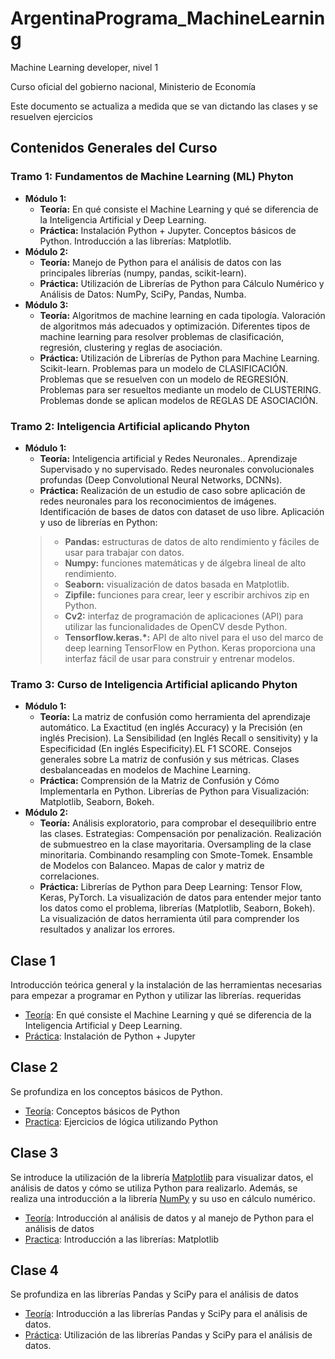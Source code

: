 # ArgentinaPrograma_MachineLearning
Machine Learning developer, nivel 1

Curso oficial del gobierno nacional, Ministerio de Economía

Este documento se actualiza a medida que se van dictando las clases y se resuelven ejercicios

## Contenidos Generales del Curso
### Tramo 1: Fundamentos de Machine Learning (ML) Phyton
- **Módulo 1:**
    - **Teoría:** En qué consiste el Machine Learning y qué se diferencia de la Inteligencia Artificial y Deep Learning.
    - **Práctica:** Instalación Python + Jupyter. Conceptos básicos de Python. Introducción a las librerías: Matplotlib.
- **Módulo 2:** 
    - **Teoría:** Manejo de Python para el análisis de datos con las principales librerías (numpy, pandas, scikit-learn).
    - **Práctica:** Utilización de Librerías de Python para Cálculo Numérico y Análisis de Datos: NumPy, SciPy, Pandas, Numba.
- **Módulo 3:**
    - **Teoría:** Algoritmos de machine learning en cada tipología. Valoración de algoritmos más adecuados y optimización. Diferentes tipos de machine learning para resolver problemas de clasificación, regresión, clustering y reglas de asociación.
    - **Práctica:** Utilización de Librerías de Python para Machine Learning. Scikit-learn. Problemas para un modelo de CLASIFICACIÓN. Problemas que se resuelven con un modelo de REGRESIÓN. Problemas para ser resueltos mediante un modelo de CLUSTERING. Problemas donde se aplican modelos de REGLAS DE ASOCIACIÓN.

### Tramo 2: Inteligencia Artificial aplicando Phyton
- **Módulo 1:**
    - **Teoría:** Inteligencia artificial y Redes Neuronales.. Aprendizaje Supervisado y no supervisado. Redes neuronales convolucionales profundas (Deep Convolutional Neural Networks, DCNNs).
    - **Práctica:** Realización de un estudio de caso sobre aplicación de redes neuronales para los reconocimientos de imágenes. Identificación de bases de datos con dataset de uso libre. Aplicación y uso de librerías en Python:
    >- **Pandas:** estructuras de datos de alto rendimiento y fáciles de usar para trabajar con datos.
    >- **Numpy:** funciones matemáticas y de álgebra lineal de alto rendimiento.
    >- **Seaborn:** visualización de datos basada en Matplotlib.
    >- **Zipfile:** funciones para crear, leer y escribir archivos zip en Python.
    >- **Cv2:** interfaz de programación de aplicaciones (API) para utilizar las funcionalidades de OpenCV desde Python.
    >- **Tensorflow.keras.*:** API de alto nivel para el uso del marco de deep learning TensorFlow en Python. Keras proporciona una interfaz fácil de usar para
construir y entrenar modelos.

### Tramo 3: Curso de Inteligencia Artificial aplicando Phyton
- **Módulo 1:**
    - **Teoría:** La matriz de confusión como herramienta del aprendizaje automático. La Exactitud (en inglés Accuracy) y la Precisión (en inglés Precision). La Sensibilidad (en Inglés Recall o sensitivity) y la Especificidad (En inglés Especificity).EL F1 SCORE. Consejos generales sobre La matriz de confusión y sus métricas. Clases desbalanceadas en modelos de Machine Learning. 
    - **Práctica:** Comprensión de la Matriz de Confusión y Cómo Implementarla en Python. Librerías de Python para Visualización: Matplotlib, Seaborn, Bokeh.
- **Módulo 2:**
    - **Teoría:** Análisis exploratorio, para comprobar el desequilibrio entre las clases. Estrategias: Compensación por penalización. Realización de submuestreo en la clase mayoritaria. Oversampling de la clase minoritaria. Combinando resampling con Smote-Tomek. Ensamble de Modelos con Balanceo. Mapas de calor y matriz de correlaciones.
    - **Práctica:** Librerías de Python para Deep Learning: Tensor Flow, Keras, PyTorch. La visualización de datos para entender mejor tanto los datos como el problema, librerías (Matplotlib, Seaborn, Bokeh). La visualización de datos herramienta útil para comprender los resultados y analizar los errores.
## Clase 1
Introducción teórica general y la instalación de las herramientas necesarias para empezar a programar en Python y utilizar las librerías.
requeridas
- [Teoría](Clase_01): En qué consiste el Machine Learning y qué se diferencia de la Inteligencia Artificial y Deep Learning.
- [Práctica](https://youtu.be/uNKtx_ct9iI): Instalación de Python + Jupyter

## Clase 2
Se profundiza en los conceptos básicos de Python.
- [Teoría](Clase_02/Teoria/): Conceptos básicos de Python
- [Practica](Clase_02/Practica/clase2.md): Ejercicios de lógica utilizando Python

## Clase 3
Se introduce la utilización de la librería [Matplotlib](https://matplotlib.org/stable/index.html) para visualizar datos, el análisis de datos y cómo se utiliza Python para realizarlo. Además, se realiza una introducción a la librería [NumPy](https://numpy.org/) y su uso en cálculo numérico.
- [Teoría](Clase_03/Teoria/): Introducción al análisis de datos y al manejo de Python para el análisis de datos
- [Practica](Clase_03/Practica/clase3.md): Introducción a las librerías: Matplotlib

## Clase 4
Se profundiza en las librerías Pandas y SciPy para el análisis de datos
- [Teoría](Clase_04/Teoria): Introducción a las librerías Pandas y SciPy para el análisis de datos.
- [Práctica](Clase_04/Practica/clase4.md): Utilización de las librerías Pandas y SciPy para el análisis de datos.